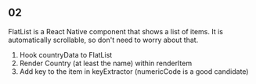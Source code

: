 ## 02

FlatList is a React Native component that shows a list of items.
It is automatically scrollable, so don't need to worry about that.

1. Hook countryData to FlatList
2. Render Country (at least the name) within renderItem
3. Add key to the item in keyExtractor (numericCode is a good candidate)
